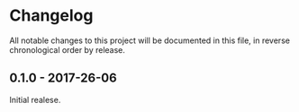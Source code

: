 # Changelog

All notable changes to this project will be documented in this file, in reverse chronological order by release.

## 0.1.0 - 2017-26-06

Initial realese.
